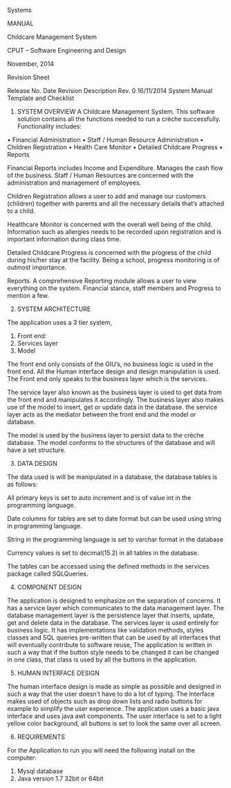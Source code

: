 Systems

MANUAL



Childcare Management System


CPUT – Software Engineering and Design


November, 2014



Revision Sheet

Release No.	Date	Revision Description
Rev. 0	16/11/2014	System Manual Template and Checklist



1)	SYSTEM OVERVIEW
A Childcare Management System. This software solution contains all the functions needed to run a crèche successfully. Functionality includes:

•	Financial Administration
•	Staff / Human Resource Administration
•	Children Registration
•	Health Care Monitor
•	Detailed Childcare Progress
•	Reports

Financial Reports includes Income and Expenditure. Manages the cash flow of the business.
Staff / Human Resources are concerned with the administration and management of employees.

Children Registration allows a user to add and manage our customers (children) together with parents and all the necessary details that’s attached to a child.

Healthcare Monitor is concerned with the overall well being of the child. Information such as allergies needs to be recorded upon registration and is important information during class time.

Detailed Childcare Progress is concerned with the progress of the child during his/her stay at the facility. Being a school, progress monitoring is of outmost importance.

Reports. A comprehensive Reporting module allows a user to view everything on the system. Financial stance, staff members and Progress to mention a few.

2)	SYSTEM ARCHITECTURE

The application uses a 3 tier system,
1)	Front end:
2)	Services layer
3)	Model

The front end only consists of the GIU’s, no business logic is used in the front end.
All the Human interface design and design manipulation is used. The Front end only speaks to the business layer which is the services.

The service layer also known as the business layer is used to get data from the front end and manipulates it accordingly. The business layer also makes use of the model to insert, get or update data in the database. the service layer acts as the mediator between the front end and the model or database.

The model is used by the business layer to persist data to the crèche database. The model conforms to the structures of the database and will have a set structure.

3)	DATA DESIGN

The data used is will be manipulated in a database, the database tables is as follows:



All primary keys is set to auto increment and is of value int in the programming language.

Date columns for tables are set to date format but can be used using string in programming language.

String in the programming language is set to varchar format in the database

Currency values is set to decimal(15.2) in all tables in the database.

The tables can be accessed using the defined methods in the services package called SQLQueries.

4)	COMPONENT DESIGN

The application is designed to emphasize on the separation of concerns. It has a service layer which communicates to the data management layer. The database management layer is the persistence layer that inserts, update, get and delete data in the database. The services layer is used entirely for business logic. It has implementations like validation methods, styles classes and SQL queries pre-written that can be used by all interfaces that will eventually contribute to software reuse,  The application is written in such a way that if the button style needs to be changed it can be changed in one class, that class is used by all the buttons in the application.

5)	HUMAN INTERFACE DESIGN


The human interface design is made as simple as possible and designed in such a way that the user doesn’t have to do a lot of typing. The interface makes used of objects such as drop down lists and radio buttons for example to simplify the user experience. The application uses a basic java interface and uses java awt components. The user interface is set to a light yellow color background, all buttons is set to look the same over all screen.


6)	REQUIREMENTS

For the Application to run you will need the following install on the computer:
1)	Mysql database
2)	Java version 1.7 32bit or 64bit







